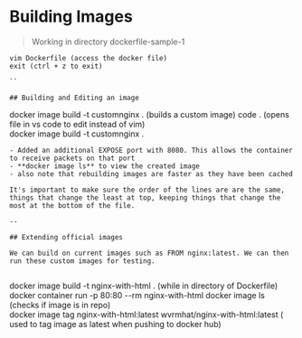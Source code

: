 # Building Images

> Working in directory dockerfile-sample-1

```
vim Dockerfile (access the docker file)
exit (ctrl + z to exit)

``

## Building and Editing an image

```
docker image build -t customnginx . (builds a custom image) 
code . (opens file in vs code to edit instead of vim)  
docker image build -t customnginx .  

```
- Added an additional EXPOSE port with 8080. This allows the container to receive packets on that port
- **docker image ls** to view the created image 
- also note that rebuilding images are faster as they have been cached 

It's important to make sure the order of the lines are are the same, things that change the least at top, keeping things that change the most at the bottom of the file.

--

## Extending official images 

We can build on current images such as FROM nginx:latest. We can then run these custom images for testing.
  
```
docker image build -t nginx-with-html .   (while in directory of Dockerfile)
docker container run -p 80:80 --rm nginx-with-html
docker image ls (checks if image is in repo)  
docker image tag nginx-with-html:latest wvrmhat/nginx-with-html:latest    ( used to tag image as latest when pushing to docker hub) 

```